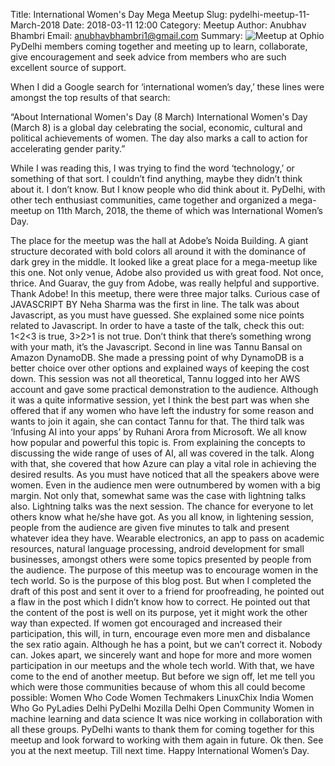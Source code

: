 Title: International Women's Day Mega Meetup
Slug: pydelhi-meetup-11-March-2018
Date: 2018-03-11 12:00
Category: Meetup
Author: Anubhav Bhambri
Email: anubhavbhambri1@gmail.com
Summary: ![Meetup at Ophio]({filename}/images/pydelhi-11-03-18.jpg) PyDelhi members coming together and meeting up to learn, collaborate, give encouragement and seek advice from members who are such excellent source of support.

When I did a Google search for ‘international women’s day,’ these lines were amongst the top results of that search:

“About International Women's Day (8 March) International Women's Day (March 8) is a global day celebrating the social, economic, cultural and political achievements of women. The day also marks a call to action for accelerating gender parity.”

While I was reading this, I was trying to find the word ‘technology,’ or something of that sort. I couldn’t find anything, maybe they didn’t think about it. I don’t know. But I know people who did think about it. PyDelhi, with other tech enthusiast communities, came together and organized a mega-meetup on 11th March, 2018, the theme of which was International Women’s Day.

The place for the meetup was the hall at Adobe’s Noida Building. A giant structure decorated with bold colors all around it with the dominance of dark grey in the middle. It looked like a great place for a mega-meetup like this one. Not only venue, Adobe also provided us with great food. Not once, thrice. And Guarav, the guy from Adobe, was really helpful and supportive. Thank Adobe!
In this meetup, there were three major talks. Curious case of JAVASCRIPT BY Neha Sharma was the first in line. The talk was about Javascript, as you must have guessed. She explained some nice points related to Javascript. In order to have a taste of the talk, check this out:
 1<2<3 is true, 
3>2>1 is not true. 
Don’t think that there’s something wrong with your math, it’s the Javascript.
Second in line was Tannu Bansal on Amazon DynamoDB. She made a pressing point of why DynamoDB is a better choice over other options and explained ways of keeping the cost down. This session was not all theoretical, Tannu logged into her AWS account and gave some practical demonstration to the audience.
Although it was a quite informative session, yet I think the best part was when she offered that if any women who have left the industry for some reason and wants to join it again, she can contact Tannu for that.
The third talk was ‘Infusing AI into your apps’ by Ruhani Arora from Microsoft. We all know how popular and powerful this topic is. From explaining the concepts to discussing the wide range of uses of AI, all was covered in the talk. Along with that, she covered that how Azure can play a vital role in achieving the desired results. 
As you must have noticed that all the speakers above were women. Even in the audience men were outnumbered by women with a big margin. Not only that, somewhat same was the case with lightning talks also. 
Lightning talks was the next session. The chance for everyone to let others know what he/she have got. As you all know, in lightening session, people from the audience are given five minutes to talk and present whatever idea they have. Wearable electronics, an app to pass on academic resources, natural language processing, android development for small businesses, amongst others were some topics presented by people from the audience. 
The purpose of this meetup was to encourage women in the tech world. So is the purpose of this blog post. But when I completed the draft of this post and sent it over to a friend for proofreading, he pointed out a flaw in the post which I didn’t know how to correct.
He pointed out that the content of the post is well on its purpose, yet it might work the other way than expected. If women got encouraged and increased their participation, this will, in turn, encourage even more men and disbalance the sex ratio again. 
Although he has a point, but we can’t correct it. Nobody can.
Jokes apart, we sincerely want and hope for more and more women participation in our meetups and the whole tech world. 
With that, we have come to the end of another meetup. But before we sign off, let me tell you which were those communities because of whom this all could become possible:
Women Who Code			Women Techmakers			LinuxChix India
Women Who Go			PyLadies Delhi				PyDelhi
Mozilla Delhi Open Community		Women in machine learning and data science
It was nice working in collaboration with all these groups. PyDelhi wants to thank them for coming together for this meetup and look forward to working with them again in future.
Ok then. See you at the next meetup. Till next time. Happy International Women’s Day.

